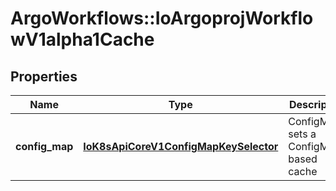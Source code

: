 # ArgoWorkflows::IoArgoprojWorkflowV1alpha1Cache

## Properties
Name | Type | Description | Notes
------------ | ------------- | ------------- | -------------
**config_map** | [**IoK8sApiCoreV1ConfigMapKeySelector**](IoK8sApiCoreV1ConfigMapKeySelector.md) | ConfigMap sets a ConfigMap-based cache | 


